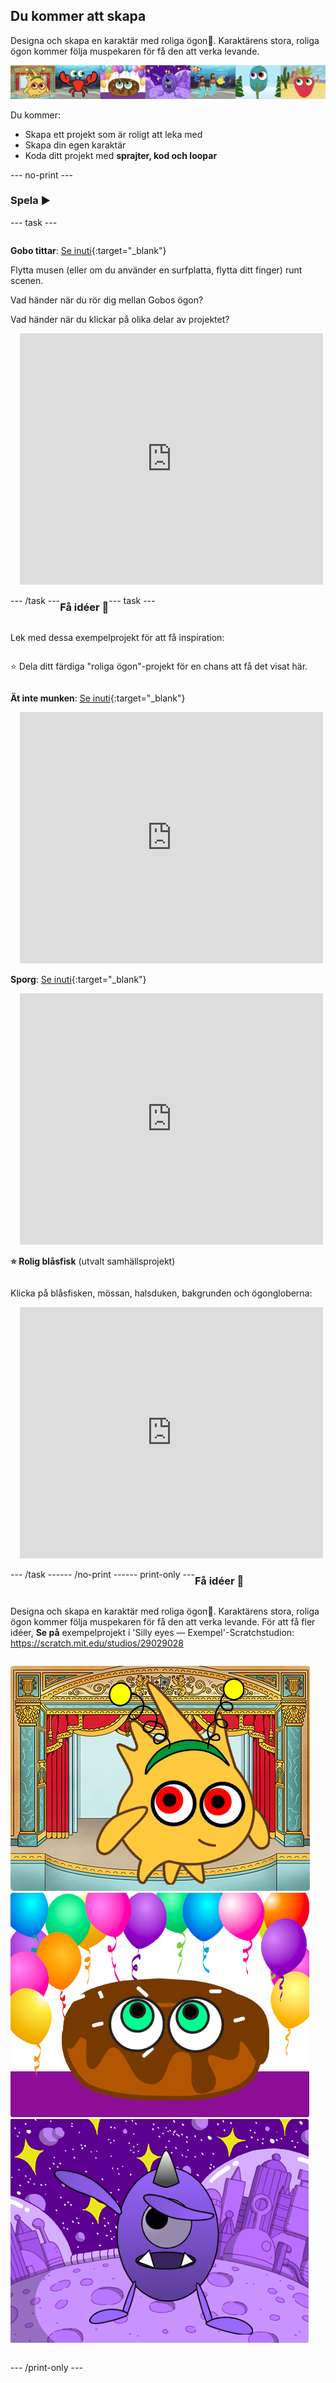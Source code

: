 ## Du kommer att skapa

Designa och skapa en karaktär med roliga ögon👀. Karaktärens stora, roliga ögon kommer följa muspekaren för få den att verka levande.

![Exempel på projekt.](images/showcase-line.png)

Du kommer:

+ Skapa ett projekt som är roligt att leka med
+ Skapa din egen karaktär
+ Koda ditt projekt med **sprajter, kod och loopar**

--- no-print ---

### Spela ▶️

--- task ---

<div style="display: flex; flex-wrap: wrap">
<div style="flex-basis: 175px; flex-grow: 1">  

**Gobo tittar**: [Se inuti](https://scratch.mit.edu/projects/495141114/editor){:target="_blank"}

Flytta musen (eller om du använder en surfplatta, flytta ditt finger) runt scenen. 

Vad händer när du rör dig mellan Gobos ögon? 
  
Vad händer när du klickar på olika delar av projektet?
</div>
<div>

<div class="scratch-preview" style="margin-left: 15px;">
  <iframe allowtransparency="true" width="485" height="402" src="https://scratch.mit.edu/projects/embed/495141114/?autostart=false" frameborder="0"></iframe>
</div>

</div>

--- /task ---

### Få idéer 💭

--- task ---

Lek med dessa exempelprojekt för att få inspiration:

⭐ Dela ditt färdiga "roliga ögon"-projekt för en chans att få det visat här.

**Ät inte munken**: [Se inuti](https://scratch.mit.edu/projects/495865093/editor){:target="_blank"}
<div class="scratch-preview" style="margin-left: 15px;">
  <iframe allowtransparency="true" width="485" height="402" src="https://scratch.mit.edu/projects/embed/495865093/?autostart=false" frameborder="0"></iframe>
</div>

**Sporg**: [Se inuti](https://scratch.mit.edu/projects/495865892/editor){:target="_blank"}
<div class="scratch-preview" style="margin-left: 15px;">
  <iframe allowtransparency="true" width="485" height="402" src="https://scratch.mit.edu/projects/embed/495865892/?autostart=false" frameborder="0"></iframe>
</div>

**⭐ Rolig blåsfisk** (utvalt samhällsprojekt)

Klicka på blåsfisken, mössan, halsduken, bakgrunden och ögongloberna:

<div class="scratch-preview" style="margin-left: 15px;">
  <iframe allowtransparency="true" width="485" height="402" src="https://scratch.mit.edu/projects/embed/772759744/?autostart=false" frameborder="0"></iframe>
</div>

--- /task ---

--- /no-print ---

--- print-only ---

### Få idéer 💭

Designa och skapa en karaktär med roliga ögon👀. Karaktärens stora, roliga ögon kommer följa muspekaren för få den att verka levande. För att få fler idéer, **Se på** exempelprojekt i 'Silly eyes — Exempel'-Scratchstudion: https://scratch.mit.edu/studios/29029028

![Projektet 'Gobo tittar'.](images/gobo-watching.png) ![Projektet 'Ät inte munken'.](images/dont-eat-donut.png) ![Sporg-projektet.](images/sporg.png)

--- /print-only ---

 
